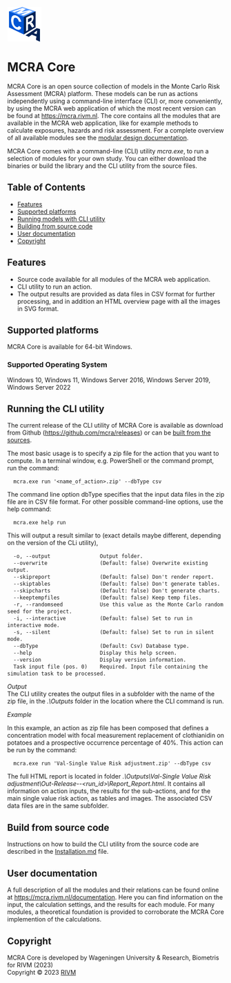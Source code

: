 <img src="./Installation/Media/MCRAlogo.png" alt="MCRA logo" height="80"/>

# **MCRA Core**

MCRA Core is an open source collection of models in the Monte Carlo Risk Assessment (MCRA) platform. These models can be run as actions independently using a command-line interrface (CLI) or, more conveniently, by using the MCRA web application of which the most recent version can be found at https://mcra.rivm.nl. The core contains all the modules that are available in the MCRA web application, like for example methods to calculate exposures, hazards and risk assessment. For a complete overview of all available modules see the [modular design documentation](https://mcra.rivm.nl/documentation).  

MCRA Core comes with a command-line (CLI) utility *mcra.exe*, to run a selection of modules for your own study. You can either download the binaries or build the library and the CLI utility from the source files.

## **Table of Contents**

* [Features](#features)
* [Supported platforms](#Supported-platforms)
* [Running models with CLI utility](#CLI-utility)
* [Building from source code](#Build-from-source-code)
* [User documentation](#User-documentation)
* [Copyright](#Copyright)


## **Features**

* Source code available for all modules of the MCRA web application.
* CLI utility to run an action.
* The output results are provided as data files in CSV format for further processing, and in addition an HTML overview page with all the images in SVG format.


## **Supported platforms**

MCRA Core is available for 64-bit Windows.
### Supported Operating System

Windows 10, Windows 11, Windows Server 2016, Windows Server 2019, Windows Server 2022

## **Running the CLI utility**

The current release of the CLI utility of MCRA Core is available as download from Github (https://github.com/mcra/releases) or can be [built from the sources](#Build-from-source-code).

The most basic usage is to specify a zip file for the action that you want to compute. In a terminal window, e.g. PowerShell or the command prompt, run the command:
```
  mcra.exe run '<name_of_action>.zip' --dbType csv
```
The command line option dbType specifies that the input data files in the zip file are in CSV file format. For other possible command-line options, use the help command:

```
  mcra.exe help run
```
This will output a result similar to (exact details maybe different, depending on the version of the CLi utility),
```
  -o, --output                Output folder.
  --overwrite                 (Default: false) Overwrite existing output.
  --skipreport                (Default: false) Don't render report.
  --skiptables                (Default: false) Don't generate tables.
  --skipcharts                (Default: false) Don't generate charts.
  --keeptempfiles             (Default: false) Keep temp files.
  -r, --randomseed            Use this value as the Monte Carlo random seed for the project.
  -i, --interactive           (Default: false) Set to run in interactive mode.
  -s, --silent                (Default: false) Set to run in silent mode.
  --dbType                    (Default: Csv) Database type.
  --help                      Display this help screen.
  --version                   Display version information.
  Task input file (pos. 0)    Required. Input file containing the simulation task to be processed.
```

*Output*\
The CLI utility creates the output files in a subfolder with the name of the zip file, in the *.\Outputs* folder in the location where the CLI command is run.


*Example*

In this example, an action as zip file has been composed that defines a concentration model with focal measurement replacement of clothianidin on potatoes and a prospective occurrence percentage of 40%. This action can be run by the command:


```
  mcra.exe run 'Val-Single Value Risk adjustment.zip' --dbType csv
```

The full HTML report is located in folder *.\Outputs\Val-Single Value Risk adjustment\Out-Release-<data>-<run_id>\Report\_Report.html*. It contains all information on action inputs, the results for the sub-actions, and for the main single value risk action, as tables and images. The associated CSV data files are in the same subfolder.


## **Build from source code**

Instructions on how to build the CLI utility from the source code are described in the [Installation.md](./INSTALLATION.md) file.

## **User documentation** ##

A full description of all the modules and their relations can be found online at https://mcra.rivm.nl/documentation. Here you can find information on the input, the calculation settings, and the results for each module. For many modules, a theoretical foundation is provided to corroborate the MCRA Core implemention of the calculations.

## **Copyright**
MCRA Core is developed by Wageningen University & Research, Biometris for RIVM (2023)\
Copyright © 2023 [RIVM](https://www.rivm.nl/en/food-safety/chemicals-in-food/monte-carlo-risk-assessment-mcra)
